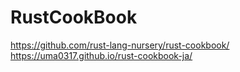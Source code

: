 # RustCookBook

https://github.com/rust-lang-nursery/rust-cookbook/
https://uma0317.github.io/rust-cookbook-ja/
